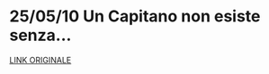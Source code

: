 # 25/05/10 Un Capitano non esiste senza...

[LINK ORIGINALE](https://chatgpt.com/c/681f071e-f6e0-800d-8c62-ea9b5ca9a389)
